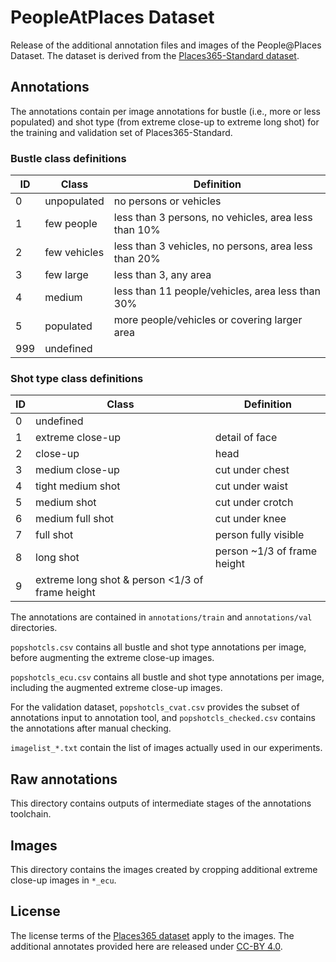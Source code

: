 # PeopleAtPlaces Dataset

Release of the additional annotation files and images of the People@Places Dataset. The dataset is derived from the [Places365-Standard dataset](http://places2.csail.mit.edu/download.html). 

## Annotations

The annotations contain per image annotations for bustle (i.e., more or less populated) and shot type (from extreme close-up to extreme long shot) for the training and validation set of Places365-Standard.

### Bustle class definitions

| ID | Class | Definition |
| ----------- | ----------- | ----------- |
| 0 | unpopulated | no persons or vehicles |
| 1 | few people | less than 3 persons, no vehicles, area less than 10% |
| 2 | few vehicles | less than 3 vehicles, no persons, area less than 20% |
| 3 | few large	| less than 3, any area |
| 4 | medium | less than 11 people/vehicles, area less than 30% |
| 5 | populated	| more people/vehicles or covering larger area |
| 999 | undefined | |

### Shot type class definitions

| ID | Class | Definition |
| ----------- | ----------- | ----------- |
| 0 | undefined | |
| 1 | extreme close-up | detail of face |
| 2 | close-up | head |
| 3 | medium close-up | cut under chest |
| 4 | tight medium shot | cut under waist |
| 5 | medium shot | cut under crotch |
| 6 | medium full shot | cut under knee |
| 7 | full shot | person fully visible |
| 8 | long shot | person ~1/3 of frame height |
| 9 | extreme long shot & person <1/3 of frame height |

The annotations are contained in `annotations/train` and `annotations/val` directories.

`popshotcls.csv` contains all bustle and shot type annotations per image, before augmenting the extreme close-up images.

`popshotcls_ecu.csv` contains all bustle and shot type annotations per image, including the augmented extreme close-up images.

For the validation dataset, `popshotcls_cvat.csv` provides the subset of annotations input to annotation tool, and `popshotcls_checked.csv` contains the annotations after manual checking.

`imagelist_*.txt` contain the list of images actually used in our experiments.

## Raw annotations

This directory contains outputs of intermediate stages of the annotations toolchain.

## Images

This directory contains the images created by cropping additional extreme close-up images in `*_ecu`. 

## License

The license terms of the [Places365 dataset](http://places2.csail.mit.edu/download.html) apply to the images. The additional annotates provided here are released under [CC-BY 4.0](https://creativecommons.org/licenses/by/4.0/).